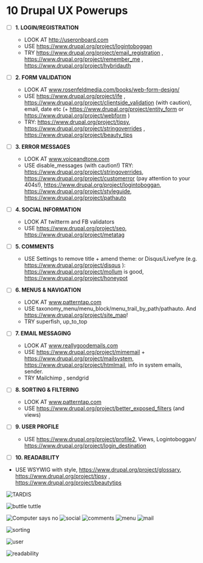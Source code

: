 # 10 Drupal UX Powerups

 
- [ ] **1.  LOGIN/REGISTRATION**
  - LOOK AT http://useronboard.com
  - USE https://www.drupal.org/project/logintoboggan
  - TRY https://www.drupal.org/project/email_registration , https://www.drupal.org/project/remember_me , https://www.drupal.org/project/hybridauth



- [ ] **2.  FORM VALIDATION**
  - LOOK AT www.rosenfeldmedia.com/books/web-form-design/
  - USE https://www.drupal.org/project/ife , https://www.drupal.org/project/clientside_validation (with caution), email, date etc (+ https://www.drupal.org/project/entity_form or https://www.drupal.org/project/webform )
  - TRY: https://www.drupal.org/project/tipsy, https://www.drupal.org/project/stringoverrides , https://www.drupal.org/project/beauty_tips


- [ ] **3.  ERROR MESSAGES**
  - LOOK AT www.voiceandtone.com 
  - USE disable_messages (with caution!)
  TRY: https://www.drupal.org/project/stringoverrides, https://www.drupal.org/project/customerror (pay attention to your 404s!), https://www.drupal.org/project/logintoboggan, https://www.drupal.org/project/styleguide, https://www.drupal.org/project/pathauto


- [ ] **4.  SOCIAL INFORMATION**
  - LOOK AT twitterm and FB validators
  - USE https://www.drupal.org/project/seo, https://www.drupal.org/project/metatag
 
- [ ] **5.  COMMENTS**
  - USE Settings to remove title + amend theme: or Disqus/Livefyre (e.g. https://www.drupal.org/project/disqus ): https://www.drupal.org/project/mollum is good, https://www.drupal.org/project/honeypot

 
- [ ] **6.  MENUS & NAVIGATION**
  - LOOK AT www.patterntap.com
  - USE taxonomy_menu/menu_block/menu_trail_by_path/pathauto. And https://www.drupal.org/project/site_map!
  - TRY superfish, up_to_top
 
- [ ] **7.  EMAIL MESSAGING**
  - LOOK AT www.reallygoodemails.com
  - USE https://www.drupal.org/project/mimemail + https://www.drupal.org/project/mailsystem, https://www.drupal.org/project/htmlmail, info in system emails, sender.
  - TRY Mailchimp , sendgrid

 
- [ ] **8.  SORTING & FILTERING**
  - LOOK AT www.patterntap.com
  - USE https://www.drupal.org/project/better_exposed_filters (and views)
 
- [ ] **9.  USER PROFILE**
  - USE https://www.drupal.org/project/profile2, Views, Logintoboggan/ https://www.drupal.org/project/login_destination
 
- [ ] **10. READABILITY**
- USE WSYWIG with style, https://www.drupal.org/project/glossary, https://www.drupal.org/project/tipsy , https://www.drupal.org/project/beautytips


![TARDIS](https://cloud.githubusercontent.com/assets/1223264/6429046/8fca9440-bfb2-11e4-80ff-6ecaa7947730.gif)

![buttle tuttle](https://cloud.githubusercontent.com/assets/1223264/6429040/8fb7471e-bfb2-11e4-8da1-f60c880b0be7.gif) 
 
![Computer says no](https://cloud.githubusercontent.com/assets/1223264/6429045/8fca735c-bfb2-11e4-8484-ffbfacc3c4e7.gif)
![social](https://cloud.githubusercontent.com/assets/1223264/6429044/8fc9f832-bfb2-11e4-983e-d254061f5720.gif)
![comments](https://cloud.githubusercontent.com/assets/1223264/6429047/8fcb1366-bfb2-11e4-8432-938b9359f77a.gif)
![menu](https://cloud.githubusercontent.com/assets/1223264/6429043/8fc81918-bfb2-11e4-8c0d-d5c588bec520.gif)
![mail](https://cloud.githubusercontent.com/assets/1223264/6429039/8fb6b934-bfb2-11e4-908b-55c8a305402d.gif)

![sorting](https://cloud.githubusercontent.com/assets/1223264/6429038/8fb647d8-bfb2-11e4-99c0-d8d4dd095980.gif)

![user](https://cloud.githubusercontent.com/assets/1223264/6429075/46c3ad2a-bfb4-11e4-8c3b-c902fe4b18fe.gif)



![readability](https://cloud.githubusercontent.com/assets/1223264/6429041/8fb75286-bfb2-11e4-923d-678c50457001.gif)


